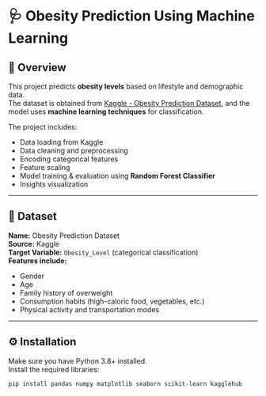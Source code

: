 # 🩺 Obesity Prediction Using Machine Learning

## 📌 Overview
This project predicts **obesity levels** based on lifestyle and demographic data.  
The dataset is obtained from [Kaggle - Obesity Prediction Dataset](https://www.kaggle.com/datasets/adeniranstephen/obesity-prediction-dataset), and the model uses **machine learning techniques** for classification.

The project includes:
- Data loading from Kaggle
- Data cleaning and preprocessing
- Encoding categorical features
- Feature scaling
- Model training & evaluation using **Random Forest Classifier**
- Insights visualization

---

## 📂 Dataset
**Name:** Obesity Prediction Dataset  
**Source:** Kaggle  
**Target Variable:** `Obesity_Level` (categorical classification)  
**Features include:**
- Gender
- Age
- Family history of overweight
- Consumption habits (high-caloric food, vegetables, etc.)
- Physical activity and transportation modes

---

## ⚙️ Installation
Make sure you have Python 3.8+ installed.  
Install the required libraries:

```bash
pip install pandas numpy matplotlib seaborn scikit-learn kagglehub
